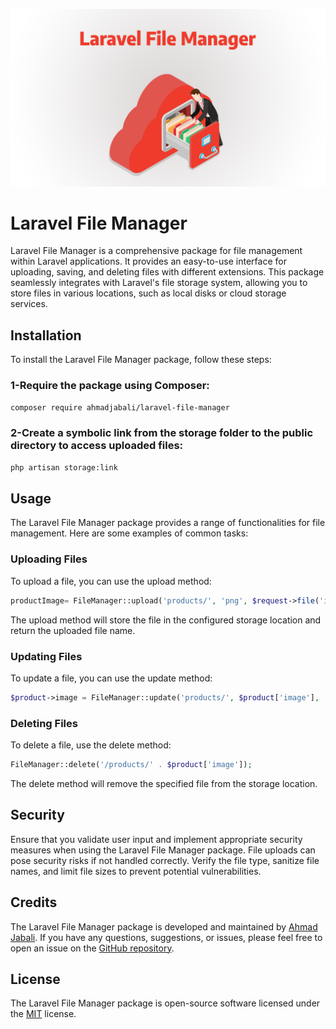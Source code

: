 [![Cover Image](https://github.com/ahmadjabali/laravel-file-manager/blob/main/thu.png?raw=true)](https://github.com/ahmadjabali/laravel-file-manager/blob/main/thu.png?raw=true)

# Laravel File Manager
Laravel File Manager is a comprehensive package for file management within Laravel applications. It provides an easy-to-use interface for uploading, saving, and deleting files with different extensions. This package seamlessly integrates with Laravel's file storage system, allowing you to store files in various locations, such as local disks or cloud storage services.

## Installation
To install the Laravel File Manager package, follow these steps:

### 1-Require the package using Composer:
```bash
composer require ahmadjabali/laravel-file-manager
```
### 2-Create a symbolic link from the storage folder to the public directory to access uploaded files:
```bash
php artisan storage:link
```
## Usage
The Laravel File Manager package provides a range of functionalities for file management. Here are some examples of common tasks:

### Uploading Files
To upload a file, you can use the upload method:
```php
productImage= FileManager::upload('products/', 'png', $request->file('image'));
```

The upload method will store the file in the configured storage location and return the uploaded file name.

### Updating Files
To update a file, you can use the update method:
```php
$product->image = FileManager::update('products/', $product['image'], 'png', $request->file('image'));
```

### Deleting Files
To delete a file, use the delete method:
```php
FileManager::delete('/products/' . $product['image']);
```
The delete method will remove the specified file from the storage location.

## Security
Ensure that you validate user input and implement appropriate security measures when using the Laravel File Manager package. File uploads can pose security risks if not handled correctly. Verify the file type, sanitize file names, and limit file sizes to prevent potential vulnerabilities.

## Credits
The Laravel File Manager package is developed and maintained by [Ahmad Jabali](https://github.com/ahmadjabali). If you have any questions, suggestions, or issues, please feel free to open an issue on the [GitHub repository](https://github.com/ahmadjabali/laravel-file-manager).

## License
The Laravel File Manager package is open-source software licensed under the [MIT](https://pip.pypa.io/en/stable/) license.

